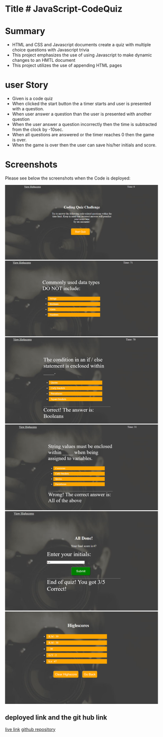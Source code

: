 # Title # JavaScript-CodeQuiz

# Summary
* HTML and CSS and Javascript documents create a quiz with multiple choice questions with Javascript trivia
* This project emphasizes the use of using Javascript to make dynamic changes to an HMTL document
* This project utilizes the use of appending HTML pages

# user Story

* Given is a code quiz
* When clicked the start button the a timer starts and user is presented with  a question.
* When user answer a question than the user is presented with another question
* When the user answer a question incorrectly then the time is subtracted from the clock by -10sec.
* When all questions are answered or the timer reaches 0 then the game is over.
* When the game is over then the user can save his/her initials and score.

# Screenshots

Please see below the screenshots when the Code is deployed:

![startpage](assests/Capture1.PNG)
![displayingquestion](assests/Capture2.PNG)
![displayingCorrectanswer](assests/Capture3.PNG)
![displayingwronganswer](assests/Capture4.PNG)
![GameOver](assests/Capture5.PNG)
![highscoreForm](assests/Capture6.PNG)

## deployed link and the git hub link
[live link](https://ramyamariyala.github.io/JavaScript-CodeQuiz/)
[github repository](https://github.com/Ramyamariyala/JavaScript-CodeQuiz.git)